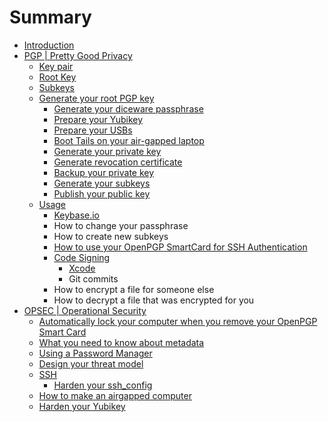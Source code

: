 # Summary

* [Introduction](README.md)
* [PGP | Pretty Good Privacy](pgp.md)
   * [Key pair](pgp/key_pair.md)
   * [Root Key](pgp/root_key.md)
   * [Subkeys](pgp/subkeys.md)
   * [Generate your root PGP key](pgp/generate/about.md)
       * [Generate your diceware passphrase](pgp/generate/passphrase.md)
       * [Prepare your Yubikey](pgp/generate/prepare-yubikey.md)
       * [Prepare your USBs](pgp/generate/prepare-usbs.md)
       * [Boot Tails on your air-gapped laptop](pgp/generate/tails.md)
       * [Generate your private key](pgp/generate/generate-private-key.md)
       * [Generate revocation certificate](pgp/generate/generate-revocation-certificate.md)
       * [Backup your private key](pgp/generate/backup-private-key.md)
       * [Generate your subkeys](pgp/generate/generate-subkeys.md)
       * [Publish your public key](pgp/generate/publish-public-key.md)
   * [Usage](pgp/usage.md)
       * [Keybase.io](pgp/usage/keybaseio.md)
       * How to change your passphrase
       * How to create new subkeys
       * [How to use your OpenPGP SmartCard for SSH Authentication](pgp/usage/how_to_use_your_openpgp_smartcard_for_ssh_authenti.md)
       * [Code Signing](pgp/usage/code_signing.md)
           * [Xcode](pgp/usage/code-signing/osx.md)
           * Git commits
       * How to encrypt a file for someone else
       * How to decrypt a file that was encrypted for you
* [OPSEC | Operational Security](opsec.md)
   * [Automatically lock your computer when you remove your OpenPGP Smart Card](opsec/automatically_lock_your_computer_when_you_remove_y.md)
   * [What you need to know about metadata](opsec/what_you_need_to_know_about_metadata.md)
   * [Using a Password Manager](using_a_password_manager.md)
   * [Design your threat model](design_your_threat_model.md)
   * [SSH](opsec/ssh/ssh_opsec.md)
       * [Harden your ssh_config](opsec/ssh/harden_your_sshconfig.md)
   * [How to make an airgapped computer](opsec/airgapmd.md)
   * [Harden your Yubikey](opsec/harden_your_yubikey.md)

